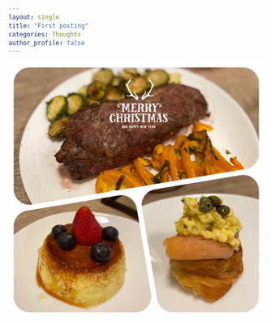 ```yaml
---
layout: single
title: "First posting"
categories: Thoughts
author_profile: false
---
```


![IMG_5091](../images/2021-12-27-first/IMG_5091.JPG)

